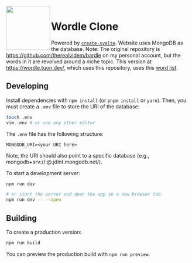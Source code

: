 <img align="left" src="https://github.com/therealvidem/bardle/blob/develop/static/favicon.png" width="120px">

# Wordle Clone

Powered by [`create-svelte`](https://github.com/sveltejs/kit/tree/master/packages/create-svelte). Website uses MongoDB as the database. Note: The original repository is https://github.com/therealvidem/bardle on my personal account, but the words in it are revolved around a niche topic. This version at https://wordle.tuon.dev/, which uses this repository, uses this [word list](https://github.com/tabatkins/wordle-list).

## Developing

Install dependencies with `npm install` (or `pnpm install` or `yarn`). Then, you must create a `.env` file to store the URI of the database:

```bash
touch .env
vim .env # or use any other editor
```

The `.env` file has the following structure:

```
MONGODB_URI=<your URI here>
```

Note, the URI should also point to a specific database (e.g., mongodb+srv://<username>:<password>@<your project>.jdlnt.mongodb.net/<your database name>).

To start a development server:

```bash
npm run dev

# or start the server and open the app in a new browser tab
npm run dev -- --open
```

## Building

To create a production version:

```bash
npm run build
```

You can preview the production build with `npm run preview`.
